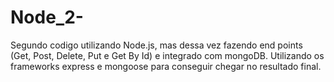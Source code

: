 # Node_2-
Segundo codigo utilizando Node.js, mas dessa vez fazendo end points (Get, Post, Delete, Put e Get By Id) e integrado com mongoDB.
Utilizando os frameworks express e mongoose para conseguir chegar no resultado final.

